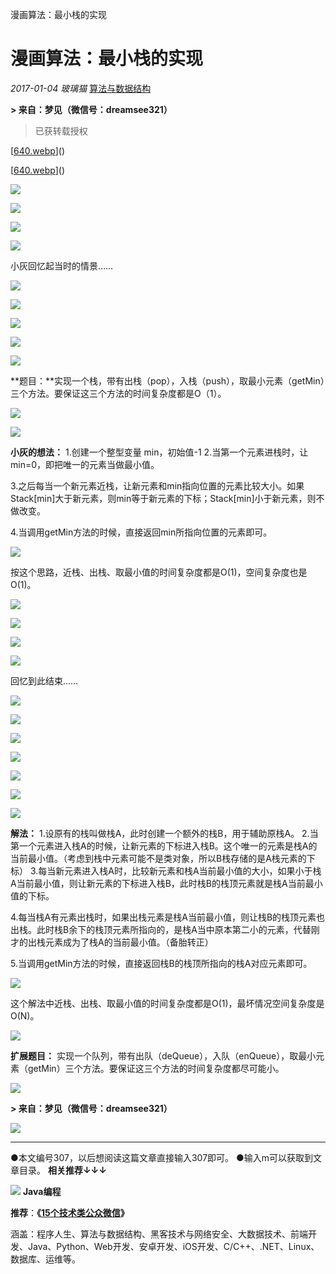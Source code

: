 漫画算法：最小栈的实现

#  漫画算法：最小栈的实现

 *2017-01-04*  *玻璃猫*  [算法与数据结构](https://mp.weixin.qq.com/s?__biz=MzI2NjA3NTc4Ng==&mid=2652078906&idx=1&sn=404f7c747511a8700b929bb88774c09c&chksm=f17488dfc60301c9d647b3cab401fb801474caaf013b70ab255f483c43abee7216545c334a0c&scene=21##)

**> 来自：梦见（微信号：dreamsee321）**
> 已获转载授权

[[640.webp](../_resources/65b3112239b274614265517cab28a560.webp)]()

[[640.webp](../_resources/da3ec77802b34d8e352e04f5f0b71a3c.webp)]()

[![](../_resources/bed7781074b6ef20a69762ddaec6093c.png)]()

[![](../_resources/bed7781074b6ef20a69762ddaec6093c.png)]()

[![](../_resources/bed7781074b6ef20a69762ddaec6093c.png)]()

[![](../_resources/bed7781074b6ef20a69762ddaec6093c.png)]()

小灰回忆起当时的情景……

[![](../_resources/bed7781074b6ef20a69762ddaec6093c.png)]()

[![](../_resources/bed7781074b6ef20a69762ddaec6093c.png)]()

[![](../_resources/bed7781074b6ef20a69762ddaec6093c.png)]()

[![](../_resources/bed7781074b6ef20a69762ddaec6093c.png)]()

[![](../_resources/bed7781074b6ef20a69762ddaec6093c.png)]()

**题目：**实现一个栈，带有出栈（pop），入栈（push），取最小元素（getMin）三个方法。要保证这三个方法的时间复杂度都是O（1）。

[![](../_resources/bed7781074b6ef20a69762ddaec6093c.png)]()

[![](../_resources/bed7781074b6ef20a69762ddaec6093c.png)]()

**小灰的想法：**
1.创建一个整型变量 min，初始值-1
2.当第一个元素进栈时，让min=0，即把唯一的元素当做最小值。

3.之后每当一个新元素近栈，让新元素和min指向位置的元素比较大小。如果Stack[min]大于新元素，则min等于新元素的下标；Stack[min]小于新元素，则不做改变。

4.当调用getMin方法的时候，直接返回min所指向位置的元素即可。

[![](../_resources/bed7781074b6ef20a69762ddaec6093c.png)]()

按这个思路，近栈、出栈、取最小值的时间复杂度都是O(1)，空间复杂度也是O(1)。

[![](../_resources/bed7781074b6ef20a69762ddaec6093c.png)]()

[![](../_resources/bed7781074b6ef20a69762ddaec6093c.png)]()

[![](../_resources/bed7781074b6ef20a69762ddaec6093c.png)]()

[![](../_resources/bed7781074b6ef20a69762ddaec6093c.png)]()

回忆到此结束……

[![](../_resources/bed7781074b6ef20a69762ddaec6093c.png)]()

[![](../_resources/bed7781074b6ef20a69762ddaec6093c.png)]()

[![](../_resources/bed7781074b6ef20a69762ddaec6093c.png)]()

[![](../_resources/bed7781074b6ef20a69762ddaec6093c.png)]()

[![](../_resources/bed7781074b6ef20a69762ddaec6093c.png)]()

[![](../_resources/bed7781074b6ef20a69762ddaec6093c.png)]()

[![](../_resources/bed7781074b6ef20a69762ddaec6093c.png)]()

**解法：**
1.设原有的栈叫做栈A，此时创建一个额外的栈B，用于辅助原栈A。
2.当第一个元素进入栈A的时候，让新元素的下标进入栈B。这个唯一的元素是栈A的当前最小值。（考虑到栈中元素可能不是类对象，所以B栈存储的是A栈元素的下标）
3.每当新元素进入栈A时，比较新元素和栈A当前最小值的大小，如果小于栈A当前最小值，则让新元素的下标进入栈B，此时栈B的栈顶元素就是栈A当前最小值的下标。

4.每当栈A有元素出栈时，如果出栈元素是栈A当前最小值，则让栈B的栈顶元素也出栈。此时栈B余下的栈顶元素所指向的，是栈A当中原本第二小的元素，代替刚才的出栈元素成为了栈A的当前最小值。（备胎转正）

5.当调用getMin方法的时候，直接返回栈B的栈顶所指向的栈A对应元素即可。

[![](../_resources/bed7781074b6ef20a69762ddaec6093c.png)]()

这个解法中近栈、出栈、取最小值的时间复杂度都是O(1)，最坏情况空间复杂度是O(N)。

[![](../_resources/bed7781074b6ef20a69762ddaec6093c.png)]()

**扩展题目：**
实现一个队列，带有出队（deQueue），入队（enQueue），取最小元素（getMin）三个方法。要保证这三个方法的时间复杂度都尽可能小。

![](../_resources/bed7781074b6ef20a69762ddaec6093c.png)

**> 来自：梦见（微信号：dreamsee321）**

![](../_resources/bed7781074b6ef20a69762ddaec6093c.png)

* * *

●本文编号307，以后想阅读这篇文章直接输入307即可。
●输入m可以获取到文章目录。
**相关推荐↓↓↓**

****************![](../_resources/bed7781074b6ef20a69762ddaec6093c.png)****************
**Java编程**

**推荐**：**《**[**15个技术类公众微信**](http://mp.weixin.qq.com/s?__biz=MzI2NjA3NTc4Ng==&mid=403066215&idx=2&sn=25fb3d07edf39a0f567bdbc3a8b5e63a&scene=21#wechat_redirect)**》**

涵盖：程序人生、算法与数据结构、黑客技术与网络安全、大数据技术、前端开发、Java、Python、Web开发、安卓开发、iOS开发、C/C++、.NET、Linux、数据库、运维等。